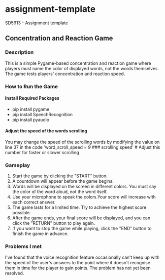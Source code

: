 # assignment-template
SD5913 - Assignment template

## Concentration and Reaction Game

### Description
This is a simple Pygame-based concentration and reaction game where players must name the color of displayed words, not the words themselves. The game tests players' concentration and reaction speed.

### How to Run the Game
#### Install Required Packages
- pip install pygame  
- pip install SpeechRecognition
- pip install pyaudio
#### Adjust the speed of the words scrolling
You may change the speed of the scrolling words by modifying the value on line 37 in the code
'word_scroll_speed = 9  ### scrolling speed' # Adjust this number for faster or slower scrolling

### Gameplay
1. Start the game by clicking the "START" button.
2. A countdown will appear before the game begins.
3. Words will be displayed on the screen in different colors. You must say the color of the word aloud, not the word itself.
4. Use your microphone to speak the colors.Your score will increase with each correct answer.
5. The game lasts for a limited time. Try to achieve the highest score possible.
6. After the game ends, your final score will be displayed, and you can click the "RETURN" button to play again.
7. If you want to stop the game while playing, click the "END" button to finish the game in advance.

### Problems I met
I've found that the voice recognition feature occasionally can't keep up with the speed of the user's answers to the point where it doesn't recognise them in time for the player to gain points. The problem has not yet been resolved.
